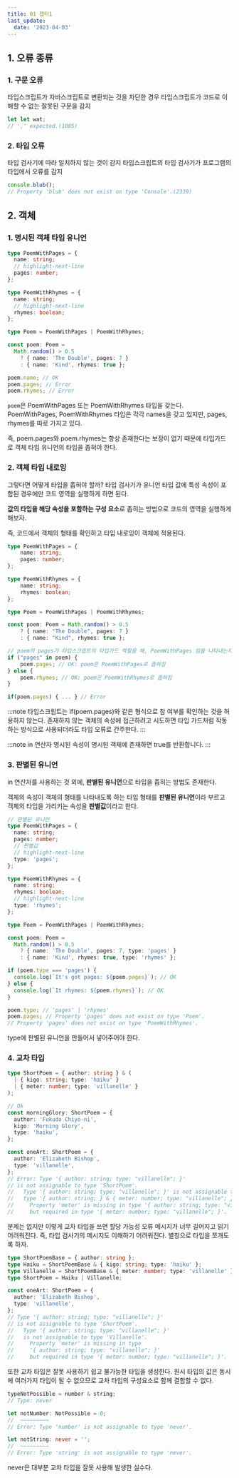 ```yaml
---
title: 01 챕터1
last_update:
  date: '2023-04-03'
---
```


## 1. 오류 종류

### 1. 구문 오류

타입스크립트가 자바스크립트로 변환되는 것을 차단한 경우
타입스크립트가 코드로 이해할 수 없는 잘못된 구문을 감지

```ts
let let wat;
// ',' expected.(1005)
```

### 2. 타입 오류

타입 검사기에 따라 일치하지 않는 것이 감지
타입스크립트의 타입 검사기가 프로그램의 타입에서 오류를 감지

```ts
console.blub();
// Property 'blub' does not exist on type 'Console'.(2339)
```

## 2. 객체

### 1. 명시된 객체 타입 유니언

```ts
type PoemWithPages = {
  name: string;
  // highlight-next-line
  pages: number;
};

type PoemWithRhymes = {
  name: string;
  // highlight-next-line
  rhymes: boolean;
};

type Poem = PoemWithPages | PoemWithRhymes;

const poem: Poem =
  Math.random() > 0.5
    ? { name: 'The Double', pages: 7 }
    : { name: 'Kind', rhymes: true };

poem.name; // OK
poem.pages; // Error
poem.rhymes; // Error
```

`poem`은 PoemWithPages 또는 PoemWithRhymes 타입을 갖는다.
PoemWithPages, PoemWithRhymes 타입은 각각 names을 갖고 있지만, pages, rhymes를 따로 가지고 있다.

즉, poem.pages와 poem.rhymes는 항상 존재한다는 보장이 없기 때문에 타입가드로 객체 타입 유니언의 타입을 좁혀야 한다.

### 2. 객체 타입 내로잉

그렇다면 어떻게 타입을 좁혀야 할까? 타입 검사기가 유니언 타입 값에 특성 속성이 포함된 경우에만 코드 영역을 실행하게 하면 된다.

**값의 타입을 해당 속성을 포함하는 구성 요소**로 좁히는 방법으로 코드의 영역을 실행하게 해보자.

즉, 코드에서 객체의 형태를 확인하고 타입 내로잉이 객체에 적용된다.

```ts
type PoemWithPages = {
	name: string;
	pages: number;
};

type PoemWithRhymes = {
	name: string;
	rhymes: boolean;
};

type Poem = PoemWithPages | PoemWithRhymes;

const poem: Poem = Math.random() > 0.5
	? { name: "The Double", pages: 7 }
	: { name: "Kind", rhymes: true };

// poem의 pages가 타입스크립트의 타입가드 역할을 해, PoemWithPages 임을 나타내는지 확인한다.
if ("pages" in poem) {
	poem.pages; // OK: poem은 PoemWithPages로 좁혀짐
} else {
	poem.rhymes; // OK: poem은 PoemWithRhymes로 좁혀짐
}

if(poem.pages) { ... } // Error
```

:::note
타입스크립트는 if(poem.pages)와 같은 형식으로 참 여부를 확인하는 것을 허용하지 않는다.
존재하지 않는 객체의 속성에 접근하려고 시도하면 타입 가드처럼 작동하는 방식으로 사용되더라도 타입 오류로 간주한다.
:::

:::note
in 연산자
명시된 속성이 명시된 객체에 존재하면 true를 반환합니다.
:::

### 3. 판별된 유니언

in 연산자를 사용하는 것 외에, **판별된 유니언**으로 타입을 좁히는 방법도 존재한다.

객체의 속성이 객체의 형태를 나타내도록 하는 타입 형태를 **판별된 유니언**이라 부르고 객체의 타입을 가리키는 속성을 **판별값**이라고 한다.

```ts
// 판별된 유니언
type PoemWithPages = {
  name: string;
  pages: number;
  // 판별값
  // highlight-next-line
  type: 'pages';
};

type PoemWithRhymes = {
  name: string;
  rhymes: boolean;
  // highlight-next-line
  type: 'rhymes';
};

type Poem = PoemWithPages | PoemWithRhymes;

const poem: Poem =
  Math.random() > 0.5
    ? { name: 'The Double', pages: 7, type: 'pages' }
    : { name: 'Kind', rhymes: true, type: 'rhymes' };

if (poem.type === 'pages') {
  console.log(`It's got pages: ${poem.pages}`); // OK
} else {
  console.log(`It rhymes: ${poem.rhymes}`); // OK
}

poem.type; // 'pages' | 'rhymes'
poem.pages; // Property 'pages' does not exist on type 'Poem'.
// Property 'pages' does not exist on type 'PoemWithRhymes'.
```

type에 판별된 유니언을 만들어서 넣어주어야 한다.

### 4. 교차 타입

```ts
type ShortPoem = { author: string } & (
  | { kigo: string; type: 'haiku' }
  | { meter: number; type: 'villanelle' }
);

// Ok
const morningGlory: ShortPoem = {
  author: 'Fukuda Chiyo-ni',
  kigo: 'Morning Glory',
  type: 'haiku',
};

const oneArt: ShortPoem = {
  author: 'Elizabeth Bishop',
  type: 'villanelle',
};
// Error: Type '{ author: string; type: "villanelle"; }'
// is not assignable to type 'ShortPoem'.
//   Type '{ author: string; type: "villanelle"; }' is not assignable to
//   type '{ author: string; } & { meter: number; type: "villanelle"; }'.
//     Property 'meter' is missing in type '{ author: string; type: "villanelle"; }'
//     but required in type '{ meter: number; type: "villanelle"; }'.
```

문제는 없지만 이렇게 교차 타입을 쓰면 할당 가능성 오류 메시지가 너무 길어지고 읽기 어려워진다. 즉, 타입 검사기의 메시지도 이해하기 어려워진다. 별칭으로 타입을 쪼개도록 하자.

```ts
type ShortPoemBase = { author: string };
type Haiku = ShortPoemBase & { kigo: string; type: 'haiku' };
type Villanelle = ShortPoemBase & { meter: number; type: 'villanelle' };
type ShortPoem = Haiku | Villanelle;

const oneArt: ShortPoem = {
  author: 'Elizabeth Bishop',
  type: 'villanelle',
};
// Type '{ author: string; type: "villanelle"; }'
// is not assignable to type 'ShortPoem'.
//   Type '{ author: string; type: "villanelle"; }'
//   is not assignable to type 'Villanelle'.
//     Property 'meter' is missing in type
//     '{ author: string; type: "villanelle"; }'
//     but required in type '{ meter: number; type: "villanelle"; }'.
```

또한 교차 타입은 잘못 사용하기 쉽고 불가능한 타입을 생성한다. 원시 타입의 값은 동시에 여러가지 타입이 될 수 없으므로 교차 타입의 구성요소로 함께 결합할 수 없다.

```ts
typeNotPossible = number & string;
// Type: never

let notNumber: NotPossible = 0;
//  ~~~~~~~~~
// Error: Type 'number' is not assignable to type 'never'.

let notString: never = '';
//  ~~~~~~~~~
// Error: Type 'string' is not assignable to type 'never'.
```

never은 대부분 교차 타입을 잘못 사용해 발생한 실수다.